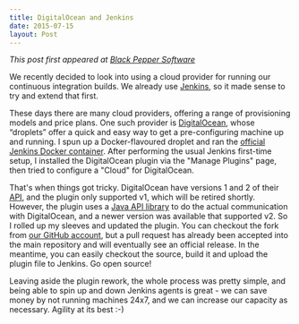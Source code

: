 ```yaml
---
title: DigitalOcean and Jenkins
date: 2015-07-15
layout: Post
---
```


*This post first appeared at [Black Pepper
Software](https://www.blackpepper.co.uk/blog/jenkins-digitalocean)*

We recently decided to look into using a cloud provider for running our
continuous integration builds. We already use
[Jenkins](https://jenkins-ci.org/), so it made sense to try and extend that
first.

These days there are many cloud providers, offering a range of provisioning
models and price plans. One such provider is
[DigitalOcean](https://www.digitalocean.com/), whose “droplets” offer a
quick and easy way to get a pre-configuring machine up and running.  I spun
up a Docker-flavoured droplet and ran the [official Jenkins Docker
container](https://registry.hub.docker.com/_/jenkins/). After performing
the usual Jenkins first-time setup, I installed the DigitalOcean plugin via
the "Manage Plugins" page, then tried to configure a "Cloud" for
DigitalOcean.

That's when things got tricky. DigitalOcean have versions 1 and 2 of their
[API](https://developers.digitalocean.com/documentation/v2/), and the
plugin only supported v1, which will be retired shortly.  However, the
plugin uses a [Java API
library](https://github.com/jeevatkm/digitalocean-api-java) to do the
actual communication with DigitalOcean, and a newer version was available
that supported v2. So I rolled up my sleeves and updated the plugin. You
can checkout the fork from [our GitHub
account](https://github.com/BlackPepperSoftware/digitalocean-plugin), but a
pull request has already been accepted into the main repository and will
eventually see an official release. In the meantime, you can easily
checkout the source, build it and upload the plugin file to Jenkins. Go
open source!

Leaving aside the plugin rework, the whole process was pretty simple, and
being able to spin up and down Jenkins agents is great - we can save money
by not running machines 24x7, and we can increase our capacity as
necessary. Agility at its best :-)
